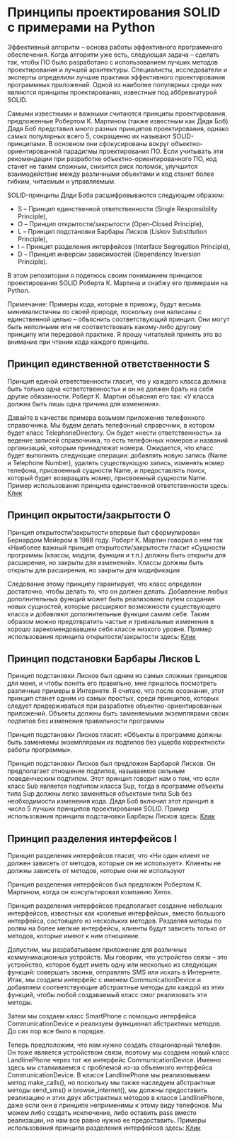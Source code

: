 # Принципы проектирования SOLID с примерами на Python

Эффективный алгоритм – основа работы эффективного программного обеспечения. Когда алгоритм уже есть, следующая задача – сделать так, чтобы ПО было разработано с использованием лучших методов проектирования и лучшей архитектуры. Специалисты, исследователи и эксперты определили лучшие практики эффективного проектирования программных приложений. Одной из наиболее популярных среди них являются принципы проектирования, известные под аббревиатурой SOLID.

Самыми известными и важными считаются принципы проектирования, предложенные Робертом К. Мартином (также известным как Дядя Боб). Дядя Боб представил много разных принципов проектирования, однако самых популярных всего 5, сокращенно их называют SOLID-принципами. В основном они сфокусированы вокруг объектно-ориентированной парадигмы проектирования ПО. Если учитывать эти рекомендации при разработке объектно-ориентированного ПО, код станет не таким сложным, снизится риск поломок, улучшится взаимодействие между различными объектами и код станет более гибким, читаемым и управляемым. 

SOLID-принципы Дяди Боба расшифровываются следующим образом:

* S – Принцип единственной ответственности (Single Responsibility Principle),
* O – Принцип открытости/закрытости (Open‐Closed Principle),
* L – Принцип подстановки Барбары Лисков (Liskov Substitution Principle),
* I – Принцип разделения интерфейсов (Interface Segregation Principle),
* D – Принцип инверсии зависимостей (Dependency Inversion Principle).

В этом репозитории я поделюсь своим пониманием принципов проектирования SOLID Роберта К. Мартина и снабжу его примерами на Python.

Примечание: Примеры кода, которые я привожу, будут весьма минималистичны по своей природе, поскольку они написаны с единственной целью – объяснить соответствующий принцип. Они могут быть неполными или не соответствовать какому-либо другому принципу или передовой практике. Я прошу читателей принять это во внимание при чтении кода каждого принципа.

## Принцип единственной ответственности S
Принцип единой ответственности гласит, что у каждого класса должна быть только одна «ответственность» и он не должен брать на себя другие обязанности. Роберт К. Мартин объяснял его так: «У класса должна быть лишь одна причина для изменения». 

Давайте в качестве примера возьмем приложение телефонного справочника. Мы будем делать телефонный справочник, в котором будет класс TelephoneDirectory. Он будет «нести ответственность» за ведение записей справочника, то есть телефонных номеров и названий организаций, которым принадлежат номера. Ожидается, что класс будет выполнять следующие операции: добавлять новую запись (Name и Telephone Number), удалять существующую запись, изменять номер телефона, присвоенный сущности Name, и предоставлять поиск, который будет возвращать номер, присвоенный сущности Name.
Пример использования принципа единственной ответственности здесь: [Клик](https://github.com/pyScripter1/Solid-on-python/tree/main/Single_Responsibility_Principle)


## Принцип окрытости/закрытости O
Принцип открытости/закрытости впервые был сформулирован Бернардом Мейером в 1988 году. Роберт К. Мартин говорил о нем так «Наиболее важный принцип открытости/закрытости гласит «Сущности программы (классы, модули, функции и т.п.) должны быть открыты для расширения, но закрыты для изменений». Классы должны быть открыты для расширения, но закрыты для модификации

Следование этому принципу гарантирует, что класс определен достаточно, чтобы делать то, что он должен делать. Добавление любых дополнительных функций может быть реализовано путем создания новых сущностей, которые расширяют возможности существующего класса и добавляют дополнительные функции самим себе. Таким образом можно предотвратить частые и тривиальные изменения в хорошо зарекомендовавшем себя классе низкого уровня. 
Пример использования принципа открытости/закрытости здесь: [Клик](https://github.com/pyScripter1/Solid-on-python/tree/main/Open_Closed_Principle)


## Принцип подстановки Барбары Лисков L
Принцип подстановки Лисков был одним из самых сложных принципов для меня, и чтобы понять его правильно, мне пришлось посмотреть различные примеры в Интернете. Я считаю, что после осознания, этот принцип станет одним из самых простых, среди принципов, которых следует придерживаться при разработке объектно-ориентированных приложений. Объекты должны быть заменяемыми экземплярами своих подтипов без изменения правильности программы

Принцип подстановки Лисков гласит: «Объекты в программе должны быть заменяемы экземплярами их подтипов без ущерба корректности работы программы».

Принцип подстановки Лисков был предложен Барбарой Лисков. Он предполагает отношение подтипов, называемое сильным поведенческим подтипом. Этот принцип говорит нам о том, что если класс Sub является подтипом класса Sup, тогда в программе объекты типа Sup должны легко заменяться объектами типа Sub без необходимости изменения кода. Дядя Боб включил этот принцип в число 5 лучших принципов проектирования SOLID.
Пример использования принципа подстановки Барбары Лисков здесь: [Клик](https://github.com/pyScripter1/Solid-on-python/tree/main/Liskov_Substitution_Principle)


## Принцип разделения интерфейсов I
Принцип разделения интерфейсов гласит, что «Ни один клиент не должен зависеть от методов, которые он не использует». Клиенты не должны зависеть от методов, которые они не используют

Принцип разделения интерфейсов был предложен Робертом К. Мартином, когда он консультировал компанию Xerox.

Принцип разделения интерфейсов предполагает создание небольших интерфейсов, известных как «ролевые интерфейсы», вместо большого интерфейса, состоящего из нескольких методов. Разделяя методы по ролям на более мелкие интерфейсы, клиенты будут зависеть только от методов, которые имеют к ним отношение.

Допустим, мы разрабатываем приложение для различных коммуникационных устройств. Мы говорим, что устройство связи – это устройство, которое будет иметь одну или несколько из следующих функций: совершать звонки, отправлять SMS или искать в Интернете. Итак, мы создаем интерфейс с именем CommunicationDevice и добавляем соответствующие абстрактные методы для каждой из этих функций, чтобы любой создаваемый класс смог реализовать эти методы.

Затем мы создаем класс SmartPhone с помощью интерфейса CommunicationDevice и реализуем функционал абстрактных методов. До сих пор все было в порядке.

Теперь предположим, что нам нужно создать стационарный телефон. Он тоже является устройством связи, поэтому мы создаем новый класс LandlinePhone через тот же интерфейс CommunicationDevice. Именно здесь мы сталкиваемся с проблемой из-за объемного интерфейса CommunicationDevice. В классе LandlinePhone мы реализовываем метод make_calls(), но поскольку мы также наследуем абстрактные методы send_sms() и browse_internet(), мы должны предоставить реализацию и этих двух абстрактных методов в классе LandlinePhone, даже если они в принципе неприменимы к этому виду телефонов. Мы можем либо создать исключение, либо оставить pass вместо реализации, но нам все равно нужно ее предоставить.
Примеры использования принципа разделения интерфейсов здесь: [Клик](https://github.com/pyScripter1/Solid-on-python/tree/main/Interface_Segregation_Principle)

